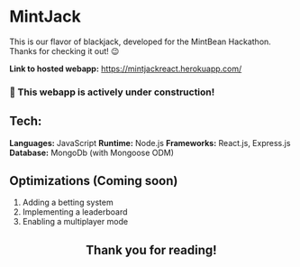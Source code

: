 # MintJack

This is our flavor of blackjack, developed for the MintBean Hackathon. Thanks for checking it out! 😉  

**Link to hosted webapp:** https://mintjackreact.herokuapp.com/

### :construction: This webapp is actively under construction! ###

## Tech:

**Languages:** JavaScript
**Runtime:** Node.js 
**Frameworks:** React.js, Express.js
**Database:** MongoDb (with Mongoose ODM)

## Optimizations (Coming soon)

1. Adding a betting system
2. Implementing a leaderboard
3. Enabling a multiplayer mode 

<h2 align="center">Thank you for reading!</h2>
